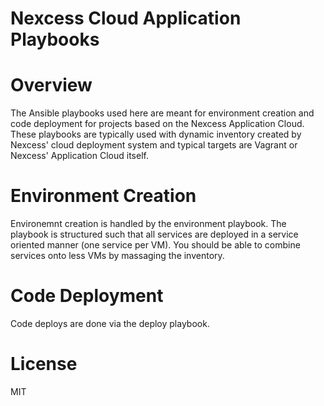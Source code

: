 Nexcess Cloud Application Playbooks
===================================

# Overview
The Ansible playbooks used here are meant for environment creation and code deployment for projects based on the Nexcess Application Cloud.  These playbooks are typically used with dynamic inventory created by Nexcess' cloud deployment system and typical targets are Vagrant or Nexcess' Application Cloud itself.

# Environment Creation
Environemnt creation is handled by the environment playbook.  The playbook is structured such that all services are deployed in a service oriented manner (one service per VM).  You should be able to combine services onto less VMs by massaging the inventory.

# Code Deployment
Code deploys are done via the deploy playbook.

# License
MIT